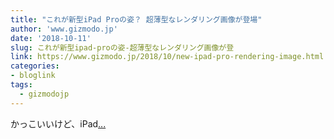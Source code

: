 ```yaml
---
title: "これが新型iPad Proの姿？ 超薄型なレンダリング画像が登場"
author: 'www.gizmodo.jp'
date: '2018-10-11'
slug: これが新型ipad-proの姿-超薄型なレンダリング画像が登
link: https://www.gizmodo.jp/2018/10/new-ipad-pro-rendering-image.html
categories:
- bloglink
tags:
  - gizmodojp
---
```


かっこいいけど、iPad[... <i class="fas fa-external-link-alt"></i>](https://www.gizmodo.jp/2018/10/new-ipad-pro-rendering-image.html)


